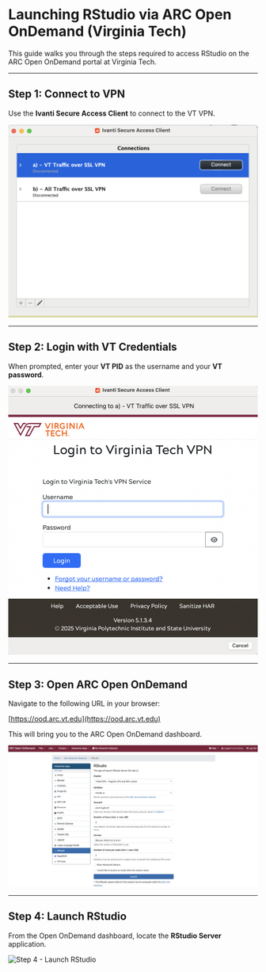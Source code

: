 
# Launching RStudio via ARC Open OnDemand (Virginia Tech)

This guide walks you through the steps required to access RStudio on the ARC Open OnDemand portal at Virginia Tech.

---

## Step 1: Connect to VPN

Use the **Ivanti Secure Access Client** to connect to the VT VPN.

![Step 1 - VPN Connection](VPN.png)

---

## Step 2: Login with VT Credentials

When prompted, enter your **VT PID** as the username and your **VT password**.

![Step 2 - Login](images/Password.png)

---

## Step 3: Open ARC Open OnDemand

Navigate to the following URL in your browser:

[https://ood.arc.vt.edu](https://ood.arc.vt.edu)

This will bring you to the ARC Open OnDemand dashboard.

![Step 3 - ARC Dashboard](RStudio_launch.png)

---

## Step 4: Launch RStudio

From the Open OnDemand dashboard, locate the **RStudio Server** application.

![Step 4 - Launch RStudio](images/step4.png)



